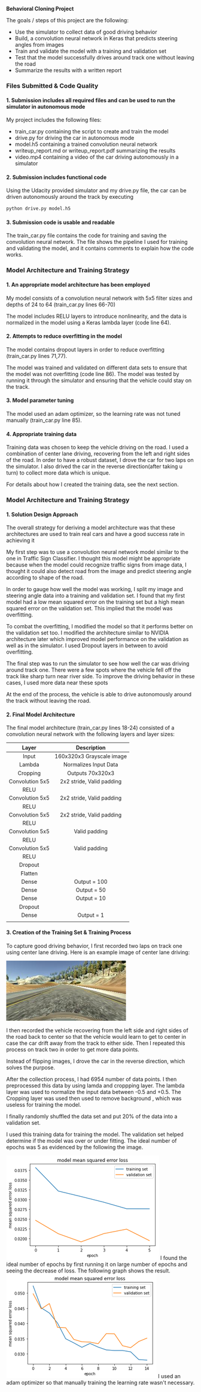 **Behavioral Cloning Project**

The goals / steps of this project are the following:
* Use the simulator to collect data of good driving behavior
* Build, a convolution neural network in Keras that predicts steering angles from images
* Train and validate the model with a training and validation set
* Test that the model successfully drives around track one without leaving the road
* Summarize the results with a written report


[//]: # (Image References)

[image1]: ./examples/5epochs.png "Model Visualization"
[image2]: ./examples/15epochs.png "Model Visualization"
[image3]: ./examples/left.jpg "Recovery Image"
[image4]: ./examples/center.jpg "Recovery Image"
[image5]: ./examples/right.jpg "Recovery Image"
[image6]: ./examples/model.jpg "Recovery Image"


### Files Submitted & Code Quality

#### 1. Submission includes all required files and can be used to run the simulator in autonomous mode

My project includes the following files:
* train_car.py containing the script to create and train the model
* drive.py for driving the car in autonomous mode
* model.h5 containing a trained convolution neural network 
* writeup_report.md or writeup_report.pdf summarizing the results
* video.mp4 containing a video of the car driving autonomously in a simulator

#### 2. Submission includes functional code
Using the Udacity provided simulator and my drive.py file, the car can be driven autonomously around the track by executing 
```sh
python drive.py model.h5
```

#### 3. Submission code is usable and readable

The train_car.py file contains the code for training and saving the convolution neural network. The file shows the pipeline I used for training and validating the model, and it contains comments to explain how the code works.

### Model Architecture and Training Strategy

#### 1. An appropriate model architecture has been employed

My model consists of a convolution neural network with 5x5 filter sizes and depths of 24 to 64 (train_car.py lines 66-70) 

The model includes RELU layers to introduce nonlinearity, and the data is normalized in the model using a Keras lambda layer (code line 64). 

#### 2. Attempts to reduce overfitting in the model

The model contains dropout layers in order to reduce overfitting (train_car.py lines 71,77). 

The model was trained and validated on different data sets to ensure that the model was not overfitting (code line 86). The model was tested by running it through the simulator and ensuring that the vehicle could stay on the track.

#### 3. Model parameter tuning

The model used an adam optimizer, so the learning rate was not tuned manually (train_car.py line 85).

#### 4. Appropriate training data

Training data was chosen to keep the vehicle driving on the road. I used a combination of center lane driving, recovering from the left and right sides of the road. In order to have a robust dataset, I drove the car for two laps on the simulator. I also drived the car in the reverse direction(after taking u turn) to collect more data which is unique.

For details about how I created the training data, see the next section. 

### Model Architecture and Training Strategy

#### 1. Solution Design Approach

The overall strategy for deriving a model architecture was that these architectures are used to train real cars and have a good success rate in achieving it

My first step was to use a convolution neural network model similar to the one in Traffic Sign Classifier. I thought this model might be appropriate because when the model could recognize traffic signs from image data, I thought it could also detect road from the image and predict steering angle according to shape of the road.

In order to gauge how well the model was working, I split my image and steering angle data into a training and validation set. I found that my first model had a low mean squared error on the training set but a high mean squared error on the validation set. This implied that the model was overfitting. 

To combat the overfitting, I modified the model so that it performs better on the validation set too. I modified the architecture similar to NVIDIA architecture later which improved model performance on the validation as well as in the simulator. I used Dropout layers in between to avoid overfitting.

The final step was to run the simulator to see how well the car was driving around track one. There were a few spots where the vehicle fell off the track like sharp turn near river side. To improve the driving behavior in these cases, I used more data near these spots

At the end of the process, the vehicle is able to drive autonomously around the track without leaving the road.

#### 2. Final Model Architecture

The final model architecture (train_car.py lines 18-24) consisted of a convolution neural network with the following layers and layer sizes:

| Layer         		|     Description	        					| 
|:---------------------:|:---------------------------------------------:| 
| Input         		| 160x320x3 Grayscale image   							| 
| Lambda     	| Normalizes Input Data	|
| Cropping					|	Outputs 70x320x3									|
| Convolution 5x5     	| 2x2 stride, Valid padding	|
| RELU					|
| Convolution 5x5     	| 2x2 stride, Valid padding	|
| RELU					|	
| Convolution 5x5     	| 2x2 stride, Valid padding	|
| RELU					|	
| Convolution 5x5     	| Valid padding	|
| RELU					|	
| Convolution 5x5     	| Valid padding	|
| RELU					|	
| Dropout     	|	|
| Flatten  | |
| Dense		| Output = 100        									|
| Dense		| Output = 50       									|
| Dense		| Output = 10         									|
| Dropout     	|	|
| Dense			|  Output = 1       									|
|						|												|
 


#### 3. Creation of the Training Set & Training Process

To capture good driving behavior, I first recorded two laps on track one using center lane driving. Here is an example image of center lane driving:

![alt text][image4]

I then recorded the vehicle recovering from the left side and right sides of the road back to center so that the vehicle would learn to get to center in case the car drift away from the track to either side. Then I repeated this process on track two in order to get more data points.

Instead of flipping images, I drove the car in the reverse direction, which solves the purpose.

After the collection process, I had 6954 number of data points. I then preprocessed this data by using lamda and croppping layer. The lambda layer was used to normalize the input data between -0.5 and +0.5. The Cropping layer was used then used to remove background , which was useless for training the model.


I finally randomly shuffled the data set and put 20% of the data into a validation set. 

I used this training data for training the model. The validation set helped determine if the model was over or under fitting. The ideal number of epochs was 5 as evidenced by the following the image.

![alt text][image1]
I found the ideal number of epochs by first running it on large number of epochs and seeing the decrease of loss. The following graph shows the result.
![alt text][image2]
I used an adam optimizer so that manually training the learning rate wasn't necessary.

